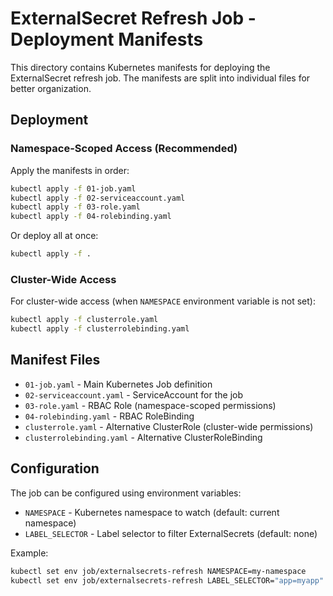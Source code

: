 # ExternalSecret Refresh Job - Deployment Manifests

This directory contains Kubernetes manifests for deploying the ExternalSecret refresh job.
The manifests are split into individual files for better organization.

## Deployment

### Namespace-Scoped Access (Recommended)

Apply the manifests in order:

```bash
kubectl apply -f 01-job.yaml
kubectl apply -f 02-serviceaccount.yaml
kubectl apply -f 03-role.yaml
kubectl apply -f 04-rolebinding.yaml
```

Or deploy all at once:

```bash
kubectl apply -f .
```

### Cluster-Wide Access

For cluster-wide access (when `NAMESPACE` environment variable is not set):

```bash
kubectl apply -f clusterrole.yaml
kubectl apply -f clusterrolebinding.yaml
```

## Manifest Files

- `01-job.yaml` - Main Kubernetes Job definition
- `02-serviceaccount.yaml` - ServiceAccount for the job
- `03-role.yaml` - RBAC Role (namespace-scoped permissions)
- `04-rolebinding.yaml` - RBAC RoleBinding
- `clusterrole.yaml` - Alternative ClusterRole (cluster-wide permissions)
- `clusterrolebinding.yaml` - Alternative ClusterRoleBinding

## Configuration

The job can be configured using environment variables:

- `NAMESPACE` - Kubernetes namespace to watch (default: current namespace)
- `LABEL_SELECTOR` - Label selector to filter ExternalSecrets (default: none)

Example:

```bash
kubectl set env job/externalsecrets-refresh NAMESPACE=my-namespace
kubectl set env job/externalsecrets-refresh LABEL_SELECTOR="app=myapp"
```
